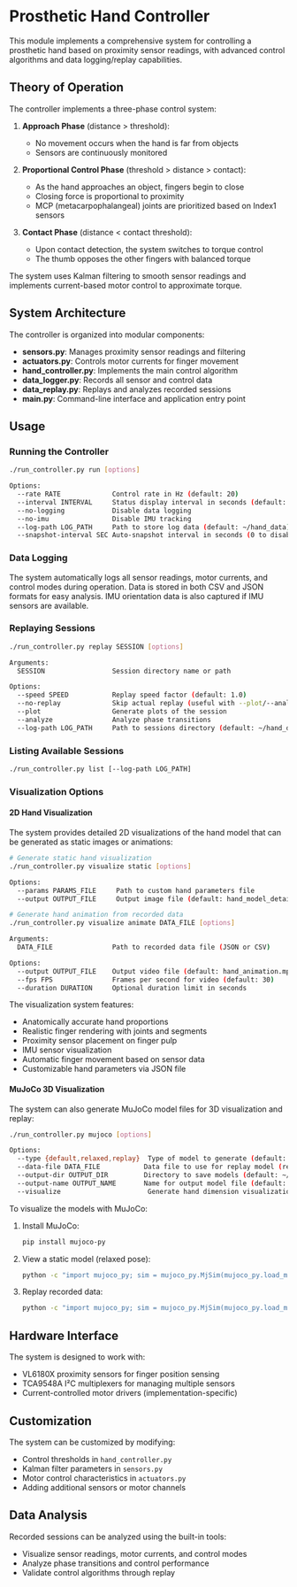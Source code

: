 # Prosthetic Hand Controller

This module implements a comprehensive system for controlling a prosthetic hand based on proximity sensor readings, with advanced control algorithms and data logging/replay capabilities.

## Theory of Operation

The controller implements a three-phase control system:

1. **Approach Phase** (distance > threshold):
   - No movement occurs when the hand is far from objects
   - Sensors are continuously monitored

2. **Proportional Control Phase** (threshold > distance > contact):
   - As the hand approaches an object, fingers begin to close
   - Closing force is proportional to proximity
   - MCP (metacarpophalangeal) joints are prioritized based on Index1 sensors

3. **Contact Phase** (distance < contact threshold):
   - Upon contact detection, the system switches to torque control
   - The thumb opposes the other fingers with balanced torque

The system uses Kalman filtering to smooth sensor readings and implements current-based motor control to approximate torque.

## System Architecture

The controller is organized into modular components:

- **sensors.py**: Manages proximity sensor readings and filtering
- **actuators.py**: Controls motor currents for finger movement
- **hand_controller.py**: Implements the main control algorithm
- **data_logger.py**: Records all sensor and control data
- **data_replay.py**: Replays and analyzes recorded sessions
- **main.py**: Command-line interface and application entry point

## Usage

### Running the Controller

```bash
./run_controller.py run [options]

Options:
  --rate RATE             Control rate in Hz (default: 20)
  --interval INTERVAL     Status display interval in seconds (default: 1.0)
  --no-logging            Disable data logging
  --no-imu                Disable IMU tracking
  --log-path LOG_PATH     Path to store log data (default: ~/hand_data)
  --snapshot-interval SEC Auto-snapshot interval in seconds (0 to disable)
```

### Data Logging

The system automatically logs all sensor readings, motor currents, and control modes during operation. Data is stored in both CSV and JSON formats for easy analysis. IMU orientation data is also captured if IMU sensors are available.

### Replaying Sessions

```bash
./run_controller.py replay SESSION [options]

Arguments:
  SESSION                 Session directory name or path

Options:
  --speed SPEED           Replay speed factor (default: 1.0)
  --no-replay             Skip actual replay (useful with --plot/--analyze)
  --plot                  Generate plots of the session
  --analyze               Analyze phase transitions
  --log-path LOG_PATH     Path to sessions directory (default: ~/hand_data)
```

### Listing Available Sessions

```bash
./run_controller.py list [--log-path LOG_PATH]
```

### Visualization Options

#### 2D Hand Visualization

The system provides detailed 2D visualizations of the hand model that can be generated as static images or animations:

```bash
# Generate static hand visualization
./run_controller.py visualize static [options]

Options:
  --params PARAMS_FILE     Path to custom hand parameters file
  --output OUTPUT_FILE     Output image file (default: hand_model_detailed.png)
```

```bash
# Generate hand animation from recorded data
./run_controller.py visualize animate DATA_FILE [options]

Arguments:
  DATA_FILE               Path to recorded data file (JSON or CSV)

Options:
  --output OUTPUT_FILE    Output video file (default: hand_animation.mp4)
  --fps FPS               Frames per second for video (default: 30)
  --duration DURATION     Optional duration limit in seconds
```

The visualization system features:
- Anatomically accurate hand proportions
- Realistic finger rendering with joints and segments
- Proximity sensor placement on finger pulp
- IMU sensor visualization
- Automatic finger movement based on sensor data
- Customizable hand parameters via JSON file

#### MuJoCo 3D Visualization

The system can also generate MuJoCo model files for 3D visualization and replay:

```bash
./run_controller.py mujoco [options]

Options:
  --type {default,relaxed,replay}  Type of model to generate (default: relaxed)
  --data-file DATA_FILE           Data file to use for replay model (required for replay type)
  --output-dir OUTPUT_DIR         Directory to save models (default: ~/mujoco_models)
  --output-name OUTPUT_NAME       Name for output model file (default: replay_model)
  --visualize                      Generate hand dimension visualization
```

To visualize the models with MuJoCo:

1. Install MuJoCo:
   ```bash
   pip install mujoco-py
   ```

2. View a static model (relaxed pose):
   ```bash
   python -c "import mujoco_py; sim = mujoco_py.MjSim(mujoco_py.load_model_from_path('~/mujoco_models/hand_model_relaxed.xml')); viewer = mujoco_py.MjViewer(sim); viewer.render()"
   ```

3. Replay recorded data:
   ```bash
   python -c "import mujoco_py; sim = mujoco_py.MjSim(mujoco_py.load_model_from_path('~/mujoco_models/replay_model.xml')); viewer = mujoco_py.MjViewer(sim); viewer.render()"
   ```

## Hardware Interface

The system is designed to work with:

- VL6180X proximity sensors for finger position sensing
- TCA9548A I²C multiplexers for managing multiple sensors
- Current-controlled motor drivers (implementation-specific)

## Customization

The system can be customized by modifying:

- Control thresholds in `hand_controller.py`
- Kalman filter parameters in `sensors.py`
- Motor control characteristics in `actuators.py`
- Adding additional sensors or motor channels

## Data Analysis

Recorded sessions can be analyzed using the built-in tools:

- Visualize sensor readings, motor currents, and control modes
- Analyze phase transitions and control performance
- Validate control algorithms through replay